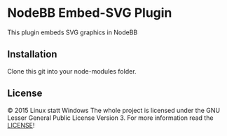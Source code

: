 # NodeBB Embed-SVG Plugin

This plugin embeds SVG graphics in NodeBB

## Installation

Clone this git into your node-modules folder. 
    
## License
    
© 2015 Linux statt Windows
The whole project is licensed under the GNU Lesser General Public License Version 3.
For more information read the [LICENSE](./LICENSE)! 
    
